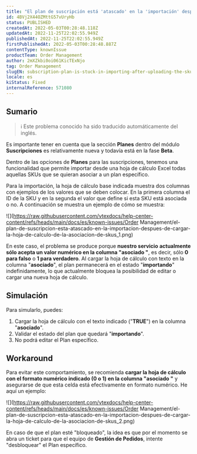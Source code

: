 ```yaml
---
title: "El plan de suscripción está 'atascado' en la 'importación' después de cargar la hoja de cálculo de la asociación de SKUs"
id: 4BVj2X44OZMttG57vUryHb
status: PUBLISHED
createdAt: 2022-05-03T00:28:48.118Z
updatedAt: 2022-11-25T22:02:55.949Z
publishedAt: 2022-11-25T22:02:55.949Z
firstPublishedAt: 2022-05-03T00:28:48.887Z
contentType: knownIssue
productTeam: Order Management
author: 2mXZkbi0oi061KicTExNjo
tag: Order Management
slugEN: subscription-plan-is-stuck-in-importing-after-uploading-the-skus-association-spreadsheet
locale: es
kiStatus: Fixed
internalReference: 571080
---
```


## Sumario

>ℹ️ Este problema conocido ha sido traducido automáticamente del inglés.



Es importante tener en cuenta que la sección **Planes** dentro del módulo **Suscripciones** es relativamente nueva y todavía está en la fase **Beta**.

Dentro de las opciones de **Planes** para las suscripciones, tenemos una funcionalidad que permite importar desde una hoja de cálculo Excel todas aquellas SKUs que se quieran asociar a un plan específico.

Para la importación, la hoja de cálculo base indicada muestra dos columnas con ejemplos de los valores que se deben colocar. En la primera columna el ID de la SKU y en la segunda el valor que define si esta SKU está asociada o no. A continuación se muestra un ejemplo de cómo se muestra:

 ![](https://raw.githubusercontent.com/vtexdocs/help-center-content/refs/heads/main/docs/es/known-issues/Order Management/el-plan-de-suscripcion-esta-atascado-en-la-importacion-despues-de-cargar-la-hoja-de-calculo-de-la-asociacion-de-skus_1.png)

En este caso, el problema se produce porque **nuestro servicio** **actualmente sólo acepta un valor numérico en la columna "asociado "**, es decir, sólo **0 para falso** o **1 para verdadero**. Al cargar la hoja de cálculo con texto en la columna "**asociado**", el plan permanecerá en el estado "**importando**" indefinidamente, lo que actualmente bloquea la posibilidad de editar o cargar una nueva hoja de cálculo.



## Simulación



Para simularlo, puedes:

1. Cargar la hoja de cálculo con el texto indicado ("**TRUE**") en la columna "**asociado**".
2. Validar el estado del plan que quedará "**importando**".
3. No podrá editar el Plan específico.



## Workaround



Para evitar este comportamiento, se recomienda **cargar la hoja de cálculo con el formato numérico indicado (0 o 1) en la columna "asociado "** y asegurarse de que esta celda está efectivamente en formato numérico. He aquí un ejemplo:

 ![](https://raw.githubusercontent.com/vtexdocs/help-center-content/refs/heads/main/docs/es/known-issues/Order Management/el-plan-de-suscripcion-esta-atascado-en-la-importacion-despues-de-cargar-la-hoja-de-calculo-de-la-asociacion-de-skus_2.png)

En caso de que el plan esté "bloqueado", la idea es que por el momento se abra un ticket para que el equipo de **Gestión de Pedidos**, intente "desbloquear" el Plan específico.

